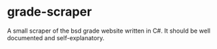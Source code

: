 # grade-scraper

A small scraper of the bsd grade website written in C#. It should be well documented and self-explanatory.
